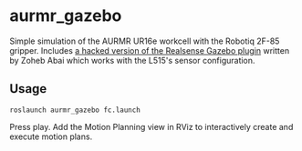 # aurmr_gazebo

Simple simulation of the AURMR UR16e workcell with the Robotiq 2F-85 gripper. Includes [a hacked version of the Realsense Gazebo plugin](https://github.com/ZohebAbai/gazebo_ros_l515) written by Zoheb Abai which works with the L515's sensor configuration. 

## Usage

    roslaunch aurmr_gazebo fc.launch

Press play. Add the Motion Planning view in RViz to interactively create and execute motion plans.